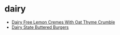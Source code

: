 # dairy

 * [Dairy Free Lemon Cremes With Oat Thyme Crumble](index/d/dairy-free-lemon-cremes-with-oat-thyme-crumble-51238460.json)
 * [Dairy State Buttered Burgers](index/d/dairy-state-buttered-burgers-101131.json)
